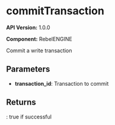 # commitTransaction

**API Version:** 1.0.0

**Component:** RebelENGINE

Commit a write transaction

## Parameters

- **transaction_id**: Transaction to commit

## Returns

: true if successful

